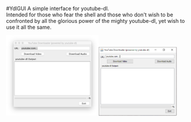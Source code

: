 #YdlGUI
A simple interface for youtube-dl.  
Intended for those who fear the shell and those who don't wish to be confronted by all the glorious power of the mighty youtube-dl, yet wish to use it all the same.

<img src="screenshot-mac.png" style="width:50%;"></img><img src="screenshot-windows.png" style="width:42%;"></img>